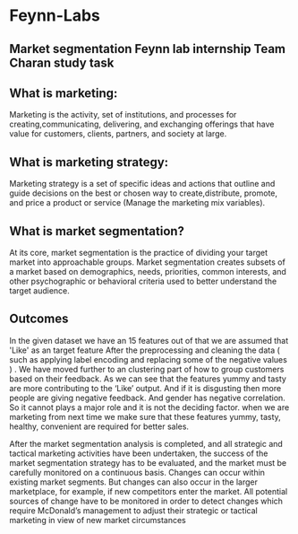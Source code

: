 
# Feynn-Labs 



## Market segmentation Feynn lab internship Team Charan study task

## What is marketing:
Marketing is the activity, set of institutions, and processes for creating,communicating, delivering, and exchanging offerings that have value for customers, clients, partners, and society at large.
## What is marketing strategy:
Marketing strategy is a set of specific ideas and actions that outline and guide decisions on the best or chosen way to create,distribute, promote, and price a product or service (Manage the marketing mix variables).
## What is market segmentation?
At its core, market segmentation is the practice of dividing your target market into approachable groups. Market segmentation creates subsets of a market based on demographics, needs, priorities, common interests, and other psychographic or behavioral criteria used to better understand the target audience.
## Outcomes
In the given dataset we have an 15 features out of that we are assumed that 'Like' as an target feature After the preprocessing and cleaning the data ( such as applying label encoding and replacing some of the negative values ) . We have moved further to an clustering part of how to group customers based on their feedback. As we can see that the features yummy and tasty are more contributing to the ‘Like’ output. And if it is disgusting then more people are giving negative feedback. And gender has negative correlation. So it cannot plays a major role and it is not the deciding factor. when we are marketing from next time we make sure that these features yummy, tasty, healthy, convenient are required for better sales.

After the market segmentation analysis is completed, and all strategic and tactical marketing activities have been undertaken, the success of the market segmentation strategy has to be evaluated, and the market must be carefully monitored on a continuous basis. Changes can occur within existing market segments. But changes can also occur in the larger marketplace, for example, if new competitors enter the market. All potential sources of change have to be monitored in order to detect changes which require McDonald’s management to adjust their strategic or tactical marketing in view of new market circumstances


